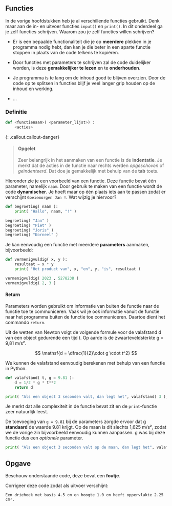 ## Functies
In de vorige hoofdstukken heb je al verschillende functies gebruikt. Denk maar aan de in- en uitvoer functies `input()` en `print()`. In dit onderdeel ga je zelf functies schrijven. Waarom zou je zelf functies willen schrijven?

-   Er is een bepaalde functionaliteit die je op **meerdere** plekken in je programma nodig hebt, dan kan je die beter in een aparte functie stoppen in plaats van de code telkens te kopiëren.

-   Door functies met parameters te schrijven zal de code duidelijker worden, is deze **gemakkelijker te lezen** en te **onderhouden**.

-   Je programma is te lang om de inhoud goed te blijven overzien. Door de code op te splitsen in functies blijf je veel langer grip houden op de inhoud en werking.

-   ...

### Definitie
```python
def <functienaam>( <parameter_lijst>) :
    <acties>
```

{: .callout.callout-danger}
> #### Opgelet
> Zeer belangrijk in het aanmaken van een functie is de **indentatie**. Je merkt dat de acties in de functie naar rechts werden *opgeschoven* of *geïndenteerd*. Dat doe je gemakkelijk met behulp van de **tab** toets.

Hieronder zie je een voorbeeld van een functie. Deze functie bevat één parameter, namelijk `naam`. Door gebruik te maken van een functie wordt de code **dynamischer**. Je hoeft maar op één plaats iets aan te passen zodat er verschijnt `Goeiemorgen Jan !`. Wat wijzig je hiervoor?

```python
def begroeting( naam ):
    print( "Hallo", naam, "!" )

begroeting( "Jan" ) 
begroeting( "Piet" )
begroeting( "Joris" )
begroeting( "Korneel" )
```

Je kan eenvoudig een functie met meerdere **parameters** aanmaken, bijvoorbeeld:

```python
def vermenigvuldig( x, y ):
    resultaat = x * y
    print( "Het product van", x, "en", y, "is", resultaat )

vermenigvuldig( 2023 , 5278238 )
vermenigvuldig( 2, 3 )
```

#### Return

Parameters worden gebruikt om informatie van buiten de functie naar de functie toe te communiceren. Vaak wil je ook informatie vanuit de functie naar het programma buiten de functie toe communiceren. Daartoe dient het commando `return`.

Uit de wetten van Newton volgt de volgende formule voor de valafstand d van een object gedurende een tijd t. Op aarde is de zwaarteveldsterkte g = 9,81 m/s².

$$
\mathsf{d = \dfrac{1}{2}\cdot g \cdot t^2}
$$

We kunnen de valafstand eenvoudig berekenen met behulp van een functie in Python. 
```python
def valafstand( t, g = 9.81 ):
    d = 1/2 * g * t**2
    return d

print( "Als een object 3 seconden valt, dan legt het", valafstand( 3 ), "m af.")
```
Je merkt dat alle complexiteit in de functie bevat zit en de `print`-functie zeer natuurlijk leest.

De toevoeging van `g = 9.81` bij de parameters zorgde ervoor dat g **standaard** de waarde 9.81 krijgt. Op de maan is dit slechts 1,625 m/s², zodat we de vorige zin bijvoorbeeld eenvoudig kunnen aanpassen. g was bij deze functie dus een *optionele* parameter.
```python
print( "Als een object 3 seconden valt op de maan, dan legt het", valafstand( 3, 1.625 ), "m af.")
```

## Opgave
Beschouw onderstaande code, deze bevat een **foutje**. 

Corrigeer deze code zodat als uitvoer verschijnt:

```
Een driehoek met basis 4.5 cm en hoogte 1.0 cm heeft oppervlakte 2.25 cm².
```
